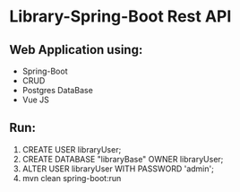 # Library-Spring-Boot Rest API

## Web Application using:
<ul>
<li>Spring-Boot</li>
<li>CRUD</li>
<li>Postgres DataBase</li>
<li>Vue JS</li>
</ul>

## Run:

<ol>
<li>CREATE USER libraryUser;</li>
<li>CREATE DATABASE "libraryBase" OWNER libraryUser;</li>
<li>ALTER USER libraryUser WITH PASSWORD 'admin';</li>
<li>mvn clean spring-boot:run</li>
</ol>
